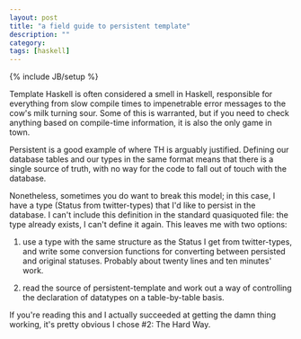 ```yaml
---
layout: post
title: "a field guide to persistent template"
description: ""
category:
tags: [haskell]
---
```

{% include JB/setup %}

Template Haskell is often considered a smell in Haskell, responsible
for everything from slow compile times to impenetrable error messages
to the cow's milk turning sour. Some of this is warranted, but if you
need to check anything based on compile-time information, it is
also the only game in town.

Persistent is a good example of where TH is arguably justified.
Defining our database tables and our types in the same format means
that there is a single source of truth, with no way for the code to
fall out of touch with the database.

Nonetheless, sometimes you do want to break this model; in this case,
I have a type (Status from twitter-types) that I'd like to persist in
the database. I can't include this definition in the standard
quasiquoted file: the type already exists, I can't define it again.
This leaves me with two options:

1. use a type with the same structure as the Status I get from
   twitter-types, and write some conversion functions for converting
   between persisted and original statuses. Probably about twenty
   lines and ten minutes' work.

2. read the source of persistent-template and work out a way of
   controlling the declaration of datatypes on a table-by-table basis.

If you're reading this and I actually succeeded at getting the damn
thing working, it's pretty obvious I chose #2: The Hard Way.
